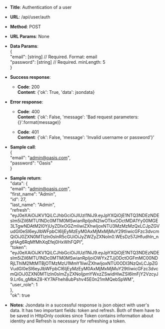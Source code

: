 * **Title**: Authentication of a user
* **URL**: /api/user/auth
* **Method**: POST
* **URL Params**: None

* **Data Params**:  
{  
"email": [string] // Required. Format: email    
"password": [string] // Required. minLength: 5  
}  

* **Success response**:  
	* **Code**: 200  
	**Content**: {'ok': True, 'data': jsondata} 

* **Error response**:  
	* **Code**: 400  
	**Content**: {'ok': False, 'message': 'Bad request parameters: {}'.format(message)}  
	  
	* **Code**: 401  
	**Content**:  {'ok': False, 'message': 'Invalid username or password'}'

* **Sample call**:  
	{  
		"email": "admin@oasis.com",  
		"password": "Oasis"  
	}

* **Sample return**:  
      "data": {  
        "email": "admin@oasis.com",  
        "first_name": "Admin",  
        "id": 27,  
        "last_name": "Admin",  
        "refresh": "eyJ0eXAiOiJKV1QiLCJhbGciOiJIUzI1NiJ9.eyJpYXQiOjE1NTQ3NDEzNDEsIm5iZiI6MTU1NDc0MTM0MSwianRpIjoiN2IwOTkxODctMDA1Yy00MGE3LTgwNDAtM2I0YjUyZDIxOGZmIiwiZXhwIjoxNTU3MzMzMzQxLCJpZGVudGl0eSI6eyJlbWFpbCI6IjEyMzEyM0AxMjMxMjMuY29tIiwicGFzc3dvcmQiOiJ0ZXN0MTIzIn0sInR5cGUiOiJyZWZyZXNoIn0.WEsDz57JHfudhln_ngHAg6RqMfMhXqEfej0HxWhFQPI",  
        "token": "eyJ0eXAiOiJKV1QiLCJhbGciOiJIUzI1NiJ9.eyJpYXQiOjE1NTQ3NDEzNDEsIm5iZiI6MTU1NDc0MTM0MSwianRpIjoiOWYxZTJjODctOGFmMC00NDRjLThlM2MtMTBjOTMzMzU1MmY1IiwiZXhwIjoxNTU0ODI3NzQxLCJpZGVudGl0eSI6eyJlbWFpbCI6IjEyMzEyM0AxMjMxMjMuY29tIiwicGFzc3dvcmQiOiJ0ZXN0MTIzIn0sImZyZXNoIjpmYWxzZSwidHlwZSI6ImFjY2VzcyJ9.Lr6s_gMbkZ8-KY7AFheh8ubPshv45E0n21mMQebSpWM",  
        "user_role": 1  
    },  
    "ok": true

* **Notes**:
	Jsondata in a successful response is json object with user's data. It has two important fields: token and refresh. Both of them have to be saved in HttpOnly cookies since Token contains information about identity and Refresh is necessary for refreshing a token. 

 
